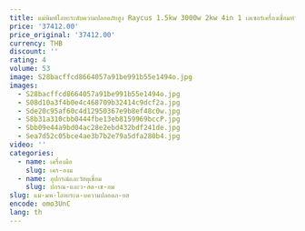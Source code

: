 ```yaml
---
title: แม่พิมพ์โลหะระดับความปลอดภัยสูง Raycus 1.5kw 3000w 2kw 4in 1 เลเซอร์เครื่องเชื่อมทําความสะอาดเครื่องตัดจากประเทศจีนสําหรับขาย
price: '37412.00'
price_original: '37412.00'
currency: THB
discount: ''
rating: 4
volume: 53
image: S28bacffcd8664057a91be991b55e1494o.jpg
images:
  - S28bacffcd8664057a91be991b55e1494o.jpg
  - S08d10a3f4b0e4c468709b32414c9dcf2a.jpg
  - Sde20c95af60c4d12950367e9b8ef48c0w.jpg
  - S8b31a310cbb0444fbe13eb8159969bccP.jpg
  - Sbb09e44a9bd04ac28e2ebd432bdf241de.jpg
  - Sea7d52c05bce4ae3b7b2e79a5dfa280b4.jpg
video: ''
categories:
  - name: เครื่องมือ
    slug: เคร-องม
  - name: อุปกรณ์และวัสดุเชื่อม
    slug: ปกรณ-และว-สด-เช-อม
slug: แม-มพ-โลหะระด-บความปลอดภ-ยส
encode: omo3UnC
lang: th
---
```

  